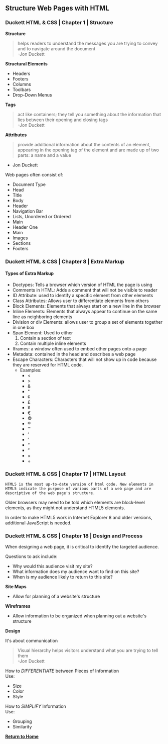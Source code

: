 ## Structure Web Pages with HTML

### Duckett HTML & CSS  | Chapter 1  | Structure

**Structure**

>helps readers to understand the messages you are trying to convey and to navigate around the document   
-Jon Duckett

**Structural Elements**
  - Headers
  - Footers
  - Columns
  - Toolbars
  - Drop-Down Menus

**Tags**
>act like containers; they tell you something about the information that lies between their opening and closing tags  
-Jon Duckett

**Attributes**
>provide additional information about the contents of an element, appearing in the opening tag of the element and are made up of two parts: a name and a value  
 - Jon Duckett

Web pages often consist of:  
* Document Type
* Head
* Title
* Body
* Header
* Navigation Bar
* Lists, Unordered or Ordered
* Main
* Header One
* Main 
* Images
* Sections
* Footers


### Duckett HTML & CSS  | Chapter 8  | Extra Markup 

#### Types of Extra Markup

- Doctypes: Tells a browser which version of HTML the page is using
- Comments in HTML: Adds a comment that will not be visible to reader
- ID Attribute: used to identify a specific element from other elements
- Class Attributes: Allows user to differentiate elements from others
- Block Elements: Elements that always start on a new line in the browser
- Inline Elements: Elements that always appear to continue on the same line as neighboring elements
- Division or div Elements: allows user to group a set of elements together in one box
- Span Element: Used to either
  1. Contain a section of text
  2. Contain multiple inline elements
- Iframes: a window often used to embed other pages onto a page
- Metadata: contained in the head and describes a web page
- Escape Characters: Characters that will not show up in code because they are reserved for HTML code.
  - Examples:
    - &lt;
    - &gt;
    - &amp;
    - &quot;
    - &cent;
    - &pound;
    - &yen;
    - &euro;
    - &copy;
    - &reg; 
    - &trade;
    - &lsquo;
    - &rsquo;
    - &ldquo;
    - &rdquo;
    - &times;
    - &divide;

### Duckett HTML & CSS  | Chapter 17 | HTML Layout

    HTML5 is the most up-to-date version of html code. New elements in HTML5 indicate the purpose of various parts of a web page and are descriptive of the web page's structure.

Older browsers may need to be told which elements are block-level elements, as they might not understand HTML5 elements.

In order to make HTML5 work in Internet Explorer 8 and older versions, additional JavaScript is needed. 

### Duckett HTML & CSS  | Chapter 18 | Design and Process

When designing a web page, it is critical to identify the targeted audience. 

Questions to ask include:
- Why would this audience visit my site?
- What information does my audience want to find on this site?
- When is my audience likely to return to this site?

**Site Maps**
- Allow for planning of a website's structure

**Wireframes** 
- Allow information to be organized when planning out a website's structure

**Design**

It's about communication

>Visual hierarchy helps visitors understand what you are trying to tell them  
-Jon Duckett

How to *DIFFERENTIATE* between Pieces of Information  
Use:
- Size
- Color
- Style

How to *SIMPLIFY* Information  
Use:
- Grouping 
- Similarity 

[**Return to Home**](README.md)